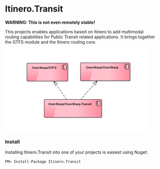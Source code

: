 Itinero.Transit
===============

**WARNING: This is not even remotely stable!**

This projects enables applications based on Itinero to add multimodal routing capabilities for Public Transit related applications. It brings together the GTFS module and the Itinero routing core.

![dependencies](doc/dependencies.png)

### Install

Installing Itinero.Transit into one of your projects is easiest using Nuget:

```
PM> Install-Package Itinero.Transit
```

